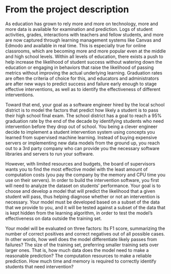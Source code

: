 # From the project description

As education has grown to rely more and more on technology, more and more data
is available for examination and prediction. Logs of student activities,
grades, interactions with teachers and fellow students, and more are now
captured through learning management systems like Canvas and Edmodo and
available in real time. This is especially true for online classrooms, which
are becoming more and more popular even at the middle and high school levels.
Within all levels of education, there exists a push to help increase the
likelihood of student success without watering down the education or engaging
in behaviors that raise the likelihood of passing metrics without improving
the actual underlying learning. Graduation rates are often the criteria of
choice for this, and educators and administrators are after new ways to
predict success and failure early enough to stage effective interventions,
as well as to identify the effectiveness of different interventions.

Toward that end, your goal as a software engineer hired by the local school
district is to model the factors that predict how likely a student is to pass
their high school final exam. The school district has a goal to reach a 95%
graduation rate by the end of the decade by identifying students who need
intervention before they drop out of school. You being a clever engineer
decide to implement a student intervention system using concepts you learned
from supervised machine learning. Instead of buying expensive servers or
implementing new data models from the ground up, you reach out to a 3rd party
company who can provide you the necessary software libraries and servers to
run your software.

However, with limited resources and budgets, the board of supervisors wants
you to find the most effective model with the least amount of computation
costs (you pay the company by the memory and CPU time you use on their
servers). In order to build the intervention software, you first will need to
analyze the dataset on students’ performance. Your goal is to choose and
develop a model that will predict the likelihood that a given student will
pass, thus helping diagnose whether or not an intervention is necessary.
Your model must be developed based on a subset of the data that we provide to
you, and it will be tested against a subset of the data that is kept hidden
from the learning algorithm, in order to test the model’s effectiveness on
data outside the training set.

Your model will be evaluated on three factors:
Its F1 score, summarizing the number of correct positives and correct
negatives out of all possible cases. In other words, how well does the model
differentiate likely passes from failures?
The size of the training set, preferring smaller training sets over larger
ones. That is, how much data does the model need to make a reasonable
prediction?
The computation resources to make a reliable prediction. How much time and
memory is required to correctly identify students that need intervention?
